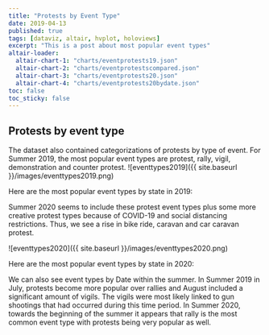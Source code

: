 ```yaml
---
title: "Protests by Event Type"
date: 2019-04-13
published: true
tags: [dataviz, altair, hvplot, holoviews]
excerpt: "This is a post about most popular event types"
altair-loader:
  altair-chart-1: "charts/eventprotests19.json"
  altair-chart-2: "charts/eventprotestscompared.json"
  altair-chart-3: "charts/eventprotests20.json"
  altair-chart-4: "charts/eventprotests20bydate.json"
toc: false
toc_sticky: false
---
```



## Protests by event type 

The dataset also contained categorizations of protests by type of event. For Summer 2019, the most popular event types are protest, rally, vigil, demonstration and counter protest. 
![eventtypes2019]({{ site.baseurl }}/images/eventtypes2019.png)

Here are the most popular event types by state in 2019:

<div id="altair-chart-1"></div>

Summer 2020 seems to include these protest event types plus some more creative protest types because of COVID-19 and social distancing restrictions. Thus, we see a rise in bike ride, caravan and car caravan protest. 

![eventtypes2020]({{ site.baseurl }}/images/eventtypes2020.png)

Here are the most popular event types by state in 2020:

<div id="altair-chart-3"></div>

We can also see event types by Date within the summer. In Summer 2019 in July, protests become more popular over rallies and August included a significant amount of vigils. The vigils were most likely linked to gun shootings that had occurred during this time period. In Summer 2020, towards the beginning of the summer it appears that rally is the most common event type with protests being very popular as well.

<div id="altair-chart-2"></div>


